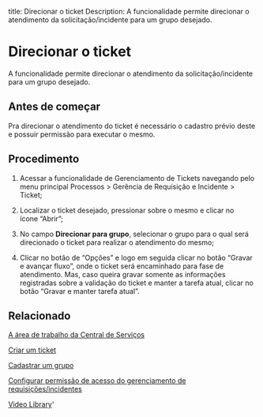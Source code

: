 title:  Direcionar o ticket
Description: A funcionalidade permite direcionar o atendimento da solicitação/incidente para um grupo desejado.
# Direcionar o ticket
A funcionalidade permite direcionar o atendimento da solicitação/incidente para um grupo desejado.

Antes de começar
----------------

Pra direcionar o atendimento do ticket é necessário o cadastro prévio deste e
possuir permissão para executar o mesmo.

Procedimento
------------

1.  Acessar a funcionalidade de Gerenciamento de Tickets navegando pelo menu
    principal Processos \> Gerência de Requisição e Incidente \> Ticket;

2.  Localizar o ticket desejado, pressionar sobre o mesmo e clicar no
    ícone “Abrir”;

3.  No campo **Direcionar para grupo**, selecionar o grupo para o qual será
    direcionado o ticket para realizar o atendimento do mesmo;

4.  Clicar no botão de “Opções” e logo em seguida clicar no botão “Gravar e
    avançar fluxo”, onde o ticket será encaminhado para fase de atendimento.
    Mas, caso queira gravar somente as informações registradas sobre a validação
    do ticket e manter a tarefa atual, clicar no botão “Gravar e manter tarefa
    atual”.

Relacionado
-----------

[A área de trabalho da Central de Serviços](/pt-br/citsmart-platform-9/processes/tickets/use/desktop-of-service-desk.html)

[Criar um ticket](/pt-br/citsmart-platform-9/processes/tickets/use/create-ticket.html)

[Cadastrar um grupo](/pt-br/citsmart-platform-9/initial-settings/access-settings/user/register-groups.html)

[Configurar permissão de acesso do gerenciamento de requisições/incidentes](/pt-br/citsmart-platform-9/processes/tickets/configuration/access-ticket-management.html)

<i class='fa fa-youtube-play  fa-2x' style='color:#97ce17;vertical-align: middle;'> </i> [Video Library](https://www.youtube.com/playlist?list=PLB5qK2uzf2ROn4Xs6UdH84Ujzta2iJ6Ei)'

<!-- !!! tip "About"

    <b>Product/Version:</b> CITSmart | 9.00 &nbsp;&nbsp;
    <b>Updated:</b>01/16/2019 - Larissa Lourenço
